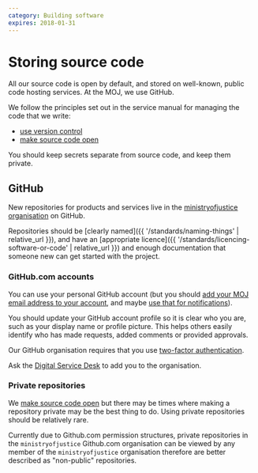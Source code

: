 ```yaml
---
category: Building software
expires: 2018-01-31
---
```

# Storing source code

All our source code is open by default, and stored on well-known,
public code hosting services. At the MOJ, we use GitHub.

We follow the principles set out in the service manual for managing the
code that we write:

- [use version control](https://www.gov.uk/service-manual/technology/maintaining-version-control-in-coding)
- [make source code open](https://www.gov.uk/service-manual/technology/making-source-code-open-and-reusable)

You should keep secrets separate from source code, and keep them private.

## GitHub

New repositories for products and services live in the
[ministryofjustice organisation](https://github.com/ministryofjustice)
on GitHub.

Repositories should be [clearly named]({{ '/standards/naming-things' | relative_url }}),
and have an [appropriate licence]({{ '/standards/licencing-software-or-code' | relative_url }})
and enough documentation that someone new can get started with the
project.

### GitHub.com accounts

You can use your personal GitHub account (but you should [add your MOJ
email address to your account](https://help.github.com/articles/adding-an-email-address-to-your-github-account/),
and maybe [use that for notifications](https://help.github.com/articles/managing-notification-emails-for-organizations/)).

You should update your GitHub account profile so it is clear who you are, such as your display name or profile picture. This helps others easily identify who has made requests, added comments or provided approvals.

Our GitHub organisation requires that you use [two-factor authentication](https://help.github.com/articles/securing-your-account-with-two-factor-authentication-2fa/).

Ask the [Digital Service Desk](https://mojdt.slack.com/messages/C59CX1RHN) to add you to the organisation.

### Private repositories

We [make source code open](https://www.gov.uk/service-manual/technology/making-source-code-open-and-reusable) but there may be times where making a repository private may be the best thing to do. Using private repositories should be relatively rare.

Currently due to Github.com permission structures, private repositories in the `ministryofjustice` Github.com organisation can be viewed by any member of the `ministryofjustice` organisation therefore are better described as "non-public" repositories.
